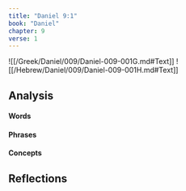```yaml
---
title: "Daniel 9:1"
book: "Daniel"
chapter: 9
verse: 1
---
```

![[/Greek/Daniel/009/Daniel-009-001G.md#Text]]
![[/Hebrew/Daniel/009/Daniel-009-001H.md#Text]]

## Analysis

#### Words

#### Phrases

#### Concepts

## Reflections
